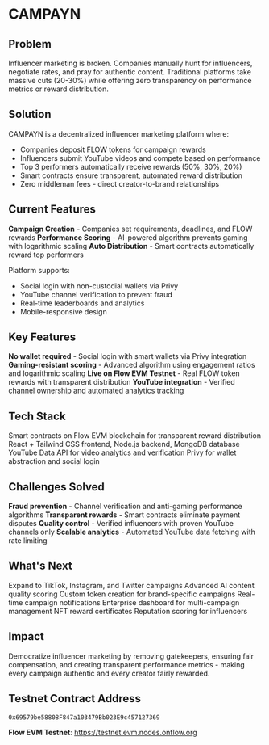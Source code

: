 # CAMPAYN

## Problem
Influencer marketing is broken. Companies manually hunt for influencers, negotiate rates, and pray for authentic content. Traditional platforms take massive cuts (20-30%) while offering zero transparency on performance metrics or reward distribution.

## Solution
CAMPAYN is a decentralized influencer marketing platform where:

- Companies deposit FLOW tokens for campaign rewards
- Influencers submit YouTube videos and compete based on performance
- Top 3 performers automatically receive rewards (50%, 30%, 20%)
- Smart contracts ensure transparent, automated reward distribution
- Zero middleman fees - direct creator-to-brand relationships

## Current Features

**Campaign Creation** - Companies set requirements, deadlines, and FLOW rewards
**Performance Scoring** - AI-powered algorithm prevents gaming with logarithmic scaling
**Auto Distribution** - Smart contracts automatically reward top performers

Platform supports:
- Social login with non-custodial wallets via Privy
- YouTube channel verification to prevent fraud
- Real-time leaderboards and analytics
- Mobile-responsive design

## Key Features

**No wallet required** - Social login with smart wallets via Privy integration
**Gaming-resistant scoring** - Advanced algorithm using engagement ratios and logarithmic scaling
**Live on Flow EVM Testnet** - Real FLOW token rewards with transparent distribution
**YouTube integration** - Verified channel ownership and automated analytics tracking

## Tech Stack

Smart contracts on Flow EVM blockchain for transparent reward distribution
React + Tailwind CSS frontend, Node.js backend, MongoDB database
YouTube Data API for video analytics and verification
Privy for wallet abstraction and social login

## Challenges Solved

**Fraud prevention** - Channel verification and anti-gaming performance algorithms
**Transparent rewards** - Smart contracts eliminate payment disputes
**Quality control** - Verified influencers with proven YouTube channels only
**Scalable analytics** - Automated YouTube data fetching with rate limiting

## What's Next

Expand to TikTok, Instagram, and Twitter campaigns
Advanced AI content quality scoring
Custom token creation for brand-specific campaigns
Real-time campaign notifications
Enterprise dashboard for multi-campaign management
NFT reward certificates
Reputation scoring for influencers

## Impact

Democratize influencer marketing by removing gatekeepers, ensuring fair compensation, and creating transparent performance metrics - making every campaign authentic and every creator fairly rewarded.

## Testnet Contract Address
`0x69579be58808F847a103479Bb023E9c457127369`

**Flow EVM Testnet**: https://testnet.evm.nodes.onflow.org